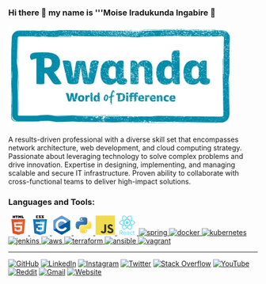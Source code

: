 ### Hi there 👋  my name is '''Moise Iradukunda Ingabire 🔮
  ![Tearfund](tearfund.jpg)


A results-driven professional with a diverse skill set that encompasses network architecture, web development, and cloud computing strategy. Passionate about leveraging technology to solve complex problems and drive innovation. Expertise in designing, implementing, and managing scalable and secure IT infrastructure. Proven ability to collaborate with cross-functional teams to deliver high-impact solutions.

<h3 align="left">Languages and Tools:</h3>
<p align="left">
  <!-- Development -->
  <a href="https://www.w3schools.com/html/" target="_blank" rel="noreferrer">
    <img src="https://raw.githubusercontent.com/devicons/devicon/master/icons/html5/html5-original-wordmark.svg" alt="html5" width="40" height="40"/>
  </a>
  <a href="https://www.w3schools.com/css/" target="_blank" rel="noreferrer">
    <img src="https://raw.githubusercontent.com/devicons/devicon/master/icons/css3/css3-original-wordmark.svg" alt="css3" width="40" height="40"/>
  </a>  
  <a href="https://www.w3schools.com/cs/" target="_blank" rel="noreferrer">
    <img src="https://raw.githubusercontent.com/devicons/devicon/master/icons/c/c-original.svg" alt="c" width="40" height="40"/>
  </a>
  <a href="https://www.python.org" target="_blank" rel="noreferrer">
    <img src="https://raw.githubusercontent.com/devicons/devicon/master/icons/python/python-original.svg" alt="python" width="40" height="40"/>
  </a>
  <a href="https://developer.mozilla.org/en-US/docs/Web/JavaScript" target="_blank" rel="noreferrer">
    <img src="https://raw.githubusercontent.com/devicons/devicon/master/icons/javascript/javascript-original.svg" alt="javascript" width="40" height="40"/>
  </a>
  <a href="https://reactjs.org/" target="_blank" rel="noreferrer">
    <img src="https://raw.githubusercontent.com/devicons/devicon/master/icons/react/react-original-wordmark.svg" alt="react" width="40" height="40"/>
  </a>
  <a href="https://spring.io/" target="_blank" rel="noreferrer">
    <img src="https://www.vectorlogo.zone/logos/springio/springio-icon.svg" alt="spring" width="40" height="40"/>
  </a>

  <!-- DevOps Tools -->
  <a href="https://www.docker.com/" target="_blank" rel="noreferrer">
    <img src="https://www.vectorlogo.zone/logos/docker/docker-icon.svg" alt="docker" width="40" height="40"/>
  </a>
  <a href="https://kubernetes.io/" target="_blank" rel="noreferrer">
    <img src="https://www.vectorlogo.zone/logos/kubernetes/kubernetes-icon.svg" alt="kubernetes" width="40" height="40"/>
  </a>
  <a href="https://www.jenkins.io/" target="_blank" rel="noreferrer">
    <img src="https://www.vectorlogo.zone/logos/jenkins/jenkins-icon.svg" alt="jenkins" width="40" height="40"/>
  </a>

  <!-- Cloud Computing -->
  <a href="https://aws.amazon.com/" target="_blank" rel="noreferrer">
    <img src="https://www.vectorlogo.zone/logos/amazon_aws/amazon_aws-icon.svg" alt="aws" width="40" height="40"/>
  </a>

  <!-- Containerization -->
  <a href="https://www.terraform.io/" target="_blank" rel="noreferrer">
    <img src="https://www.vectorlogo.zone/logos/terraformio/terraformio-icon.svg" alt="terraform" width="40" height="40"/>
  </a>
  <a href="https://www.ansible.com/" target="_blank" rel="noreferrer">
    <img src="https://www.vectorlogo.zone/logos/ansible/ansible-icon.svg" alt="ansible" width="40" height="40"/>
  </a>
  <a href="https://www.vagrantup.com/" target="_blank" rel="noreferrer">
    <img src="https://www.vectorlogo.zone/logos/vagrantup/vagrantup-icon.svg" alt="vagrant" width="40" height="40"/>
  </a>
</p>

---



[![GitHub](https://img.shields.io/badge/GitHub-1moses1-blue?style=flat-square&logo=github)](https://github.com/1moses1)
[![LinkedIn](https://img.shields.io/badge/LinkedIn-Moise%20Iradukunda%20Ingabire-blue?style=flat-square&logo=linkedin)](https://www.linkedin.com/in/moise-iradukunda-ingabire/)
[![Instagram](https://img.shields.io/badge/Instagram-The%20Observer-blue?style=flat-square&logo=instagram)](https://www.instagram.com/the_observer____/)
[![Twitter](https://img.shields.io/badge/Twitter-kunda_Mo-blue?style=flat-square&logo=twitter)](https://twitter.com/kunda_Mo)
[![Stack Overflow](https://img.shields.io/badge/Stack%20Overflow-1moses1-orange?style=flat-square&logo=stackoverflow)](https://stackoverflow.com/users/18154445/1moses1)
[![YouTube](https://img.shields.io/badge/YouTube-1moses1-red?style=flat-square&logo=youtube)](https://www.youtube.com/channel/https://www.youtube.com/watch?v=-cPM58Y9C7E&t=3s)
[![Reddit](https://img.shields.io/badge/Reddit-moses_observer-orange?style=flat-square&logo=reddit)](https://www.reddit.com/user/moses_observer)
[![Gmail](https://img.shields.io/badge/Email-iradukundam47%40gmail.com-red?style=flat-square&logo=gmail)](mailto:iradukundam47@gmail.com)
[![Website](https://img.shields.io/badge/Website-Portfolio-green?style=flat-square&logo=icloud)](https://1moses1.github.io/moise-iradukunda-portfolio/)
